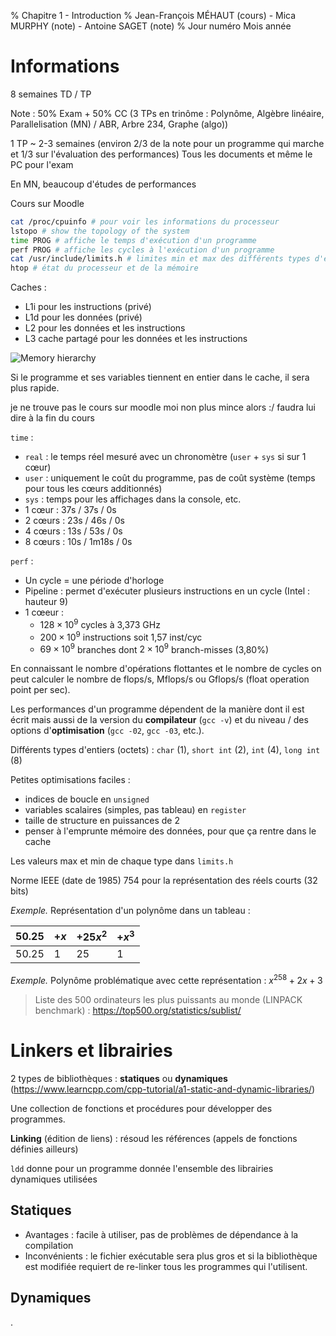 % Chapitre 1 - Introduction
% Jean-François MÉHAUT (cours) - Mica MURPHY (note) - Antoine SAGET (note)
% Jour numéro Mois année

# Informations

8 semaines TD / TP

Note : 50% Exam + 50% CC (3 TPs en trinôme : Polynôme, Algèbre linéaire, Parallelisation (MN) / ABR, Arbre 234, Graphe (algo))

1 TP ~ 2-3 semaines (environ 2/3 de la note pour un programme qui marche et 1/3 sur l'évaluation des performances)
Tous les documents et même le PC pour l'exam

En MN, beaucoup d'études de performances

Cours sur Moodle

```bash
cat /proc/cpuinfo # pour voir les informations du processeur
lstopo # show the topology of the system
time PROG # affiche le temps d'exécution d'un programme
perf PROG # affiche les cycles à l'exécution d'un programme
cat /usr/include/limits.h # limites min et max des différents types d'entiers
htop # état du processeur et de la mémoire
```

Caches :

- L1i pour les instructions (privé)
- L1d pour les données (privé)
- L2 pour les données et les instructions
- L3 cache partagé pour les données et les instructions

![Memory hierarchy]()

Si le programme et ses variables tiennent en entier dans le cache, il sera plus rapide.

je ne trouve pas le cours sur moodle moi non plus
mince alors :/
faudra lui dire à la fin du cours

`time` :

- `real` : le temps réel mesuré avec un chronomètre (`user` + `sys` si sur 1 cœur)
- `user` : uniquement le coût du programme, pas de coût système (temps pour tous les cœurs additionnés)
- `sys` : temps pour les affichages dans la console, etc.
- 1 cœur : 37s / 37s / 0s
- 2 cœurs : 23s / 46s / 0s
- 4 cœurs : 13s / 53s / 0s
- 8 cœurs : 10s / 1m18s / 0s

`perf` :

- Un cycle = une période d'horloge
- Pipeline : permet d'exécuter plusieurs instructions en un cycle (Intel : hauteur 9)
- 1 cœeur :
  - $128 \times 10^9$ cycles à 3,373 GHz
  - $200 \times 10^9$ instructions soit 1,57 inst/cyc
  - $69 \times 10^9$ branches dont $2 \times 10^9$ branch-misses (3,80%)

En connaissant le nombre d'opérations flottantes et le nombre de cycles on peut calculer le nombre de flops/s, Mflops/s ou Gflops/s (float operation point per sec).

Les performances d'un programme dépendent de la manière dont il est écrit mais aussi de la version du **compilateur** (`gcc -v`) et du niveau / des options d'**optimisation** (`gcc -02`, `gcc -03`, etc.).

Différents types d'entiers (octets) : `char` (1), `short int` (2), `int` (4), `long int` (8)

Petites optimisations faciles :

- indices de boucle en `unsigned`
- variables scalaires (simples, pas tableau) en `register`
- taille de structure en puissances de 2
- penser à l'emprunte mémoire des données, pour que ça rentre dans le cache

Les valeurs max et min de chaque type dans `limits.h`

Norme IEEE (date de 1985) 754 pour la représentation des réels courts (32 bits)

*Exemple.* Représentation d'un polynôme dans un tableau :

$50.25$ | $+ x$ | $+ 25x^2$ | $+ x^3$
--------|-------|-----------|--------
50.25   | 1     | 25        | 1

*Exemple.* Polynôme problématique avec cette représentation : $x^{258} + 2x + 3$

> Liste des 500 ordinateurs les plus puissants au monde (LINPACK benchmark) : https://top500.org/statistics/sublist/

# Linkers et librairies

2 types de bibliothèques : **statiques** ou **dynamiques** (https://www.learncpp.com/cpp-tutorial/a1-static-and-dynamic-libraries/)

Une collection de fonctions et procédures pour développer des programmes.

**Linking** (édition de liens) : résoud les références (appels de fonctions définies ailleurs)

`ldd` donne pour un programme donnée l'ensemble des librairies dynamiques utilisées

## Statiques

- Avantages : facile à utiliser, pas de problèmes de dépendance à la compilation
- Inconvénients : le fichier exécutable sera plus gros et si la bibliothèque est modifiée requiert de re-linker tous les programmes qui l'utilisent.

## Dynamiques






.
